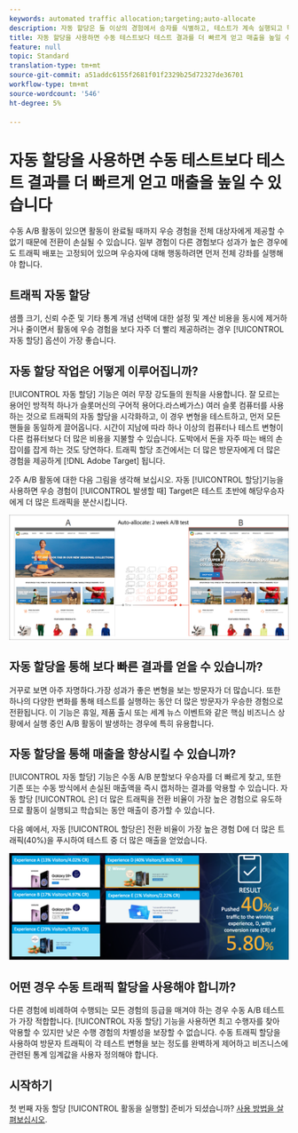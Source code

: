 ```yaml
---
keywords: automated traffic allocation;targeting;auto-allocate
description: 자동 할당은 둘 이상의 경험에서 승자를 식별하고, 테스트가 계속 실행되고 학습되는 동안 변환을 늘리기 위해 더 많은 트래픽을 승자에게 자동으로 재할당합니다.
title: 자동 할당을 사용하면 수동 테스트보다 테스트 결과를 더 빠르게 얻고 매출을 높일 수 있습니다
feature: null
topic: Standard
translation-type: tm+mt
source-git-commit: a51addc6155f2681f01f2329b25d72327de36701
workflow-type: tm+mt
source-wordcount: '546'
ht-degree: 5%

---
```



# 자동 할당을 사용하면 수동 테스트보다 테스트 결과를 더 빠르게 얻고 매출을 높일 수 있습니다

수동 A/B 활동이 있으면 활동이 완료될 때까지 우승 경험을 전체 대상자에게 제공할 수 없기 때문에 전환이 손실될 수 있습니다. 일부 경험이 다른 경험보다 성과가 높은 경우에도 트래픽 배포는 고정되어 있으며 우승자에 대해 행동하려면 먼저 전체 강좌를 실행해야 합니다.

## 트래픽 자동 할당

샘플 크기, 신뢰 수준 및 기타 통계 개념 선택에 대한 설정 및 계산 비용을 동시에 제거하거나 줄이면서 활동에 우승 경험을 보다 자주 더 빨리 제공하려는 경우 [!UICONTROL 자동 할당] 옵션이 가장 좋습니다.

## 자동 할당 작업은 어떻게 이루어집니까?

[!UICONTROL 자동 할당] 기능은 여러 무장 강도들의 원칙을 사용합니다. 잘 모르는 용어인 방적적 하나가 슬롯머신의 구어적 용어다.라스베가스) 여러 슬롯 컴퓨터를 사용하는 것으로 트래픽의 자동 할당을 시각화하고, 이 경우 변형을 테스트하고, 먼저 모든 핸들을 동일하게 끌어옵니다. 시간이 지남에 따라 하나 이상의 컴퓨터나 테스트 변형이 다른 컴퓨터보다 더 많은 비용을 지불할 수 있습니다. 도박에서 돈을 자주 따는 배의 손잡이를 잡게 하는 것도 당연하다. 트래픽 할당 조건에서는 더 많은 방문자에게 더 많은 경험을 제공하게 [!DNL Adobe Target] 됩니다.

2주 A/B 활동에 대한 다음 그림을 생각해 보십시오. 자동 [!UICONTROL 할당]기능을 사용하면 우승 경험이 [!UICONTROL 발생할 때] Target은 테스트 초반에 해당우승자에게 더 많은 트래픽을 분산시킵니다.

![일러스트레이션 자동 할당](/help/c-activities/automated-traffic-allocation/assets/Auto-Allocate-test.png)

## 자동 할당을 통해 보다 빠른 결과를 얻을 수 있습니까?

거꾸로 보면 아주 자명하다.가장 성과가 좋은 변형을 보는 방문자가 더 많습니다. 또한 하나의 다양한 변화를 통해 테스트를 실행하는 동안 더 많은 방문자가 우승한 경험으로 전환됩니다. 이 기능은 휴일, 제품 출시 또는 세계 뉴스 이벤트와 같은 핵심 비즈니스 상황에서 실행 중인 A/B 활동이 발생하는 경우에 특히 유용합니다.

## 자동 할당을 통해 매출을 향상시킬 수 있습니까?

[!UICONTROL 자동 할당] 기능은 수동 A/B 분할보다 우승자를 더 빠르게 찾고, 또한 기존 또는 수동 방식에서 손실된 매출액을 즉시 캡처하는 결과를 악용할 수 있습니다. 자동 할당 [!UICONTROL 은] 더 많은 트래픽을 전환 비율이 가장 높은 경험으로 유도하므로 활동이 실행되고 학습되는 동안 매출이 증가할 수 있습니다.

다음 예에서, 자동 [!UICONTROL 할당은] 전환 비율이 가장 높은 경험 D에 더 많은 트래픽(40%)을 푸시하여 테스트 중 더 많은 매출을 얻었습니다.

![매출 일러스트레이션 향상](/help/c-activities/automated-traffic-allocation/assets/five-experiences.png)

## 어떤 경우 수동 트래픽 할당을 사용해야 합니까?

다른 경험에 비례하여 수행되는 모든 경험의 등급을 매겨야 하는 경우 수동 A/B 테스트가 가장 적합합니다. [!UICONTROL 자동 할당] 기능을 사용하면 최고 수행자를 찾아 악용할 수 있지만 낮은 수행 경험의 차별성을 보장할 수 없습니다. 수동 트래픽 할당을 사용하여 방문자 트래픽이 각 테스트 변형을 보는 정도를 완벽하게 제어하고 비즈니스에 관련된 통계 임계값을 사용자 정의해야 합니다.

## 시작하기

첫 번째 자동 할당 [!UICONTROL 활동을 실행할] 준비가 되셨습니까? [사용 방법을 살펴보십시오](/help/c-activities/automated-traffic-allocation/automated-traffic-allocation.md).

